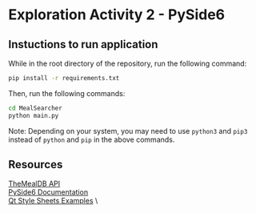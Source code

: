 # Exploration Activity 2 - PySide6

## Instuctions to run application

While in the root directory of the repository, run the following command:

```bash
pip install -r requirements.txt
```

Then, run the following commands:

```bash
cd MealSearcher
python main.py
```

Note: Depending on your system, you may need to use `python3` and `pip3` instead of `python` and `pip` in the above commands.

## Resources

[TheMealDB API](https://www.themealdb.com/api.php) \
[PySide6 Documentation](https://doc.qt.io/qtforpython-6/PySide6/QtWidgets/index.html#module-PySide6.QtWidgets) \
[Qt Style Sheets Examples](https://doc.qt.io/qt-6/stylesheet-examples.html) \
